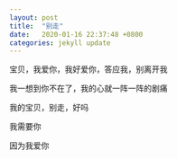 ```yaml
---
layout: post
title:  "别走"
date:   2020-01-16 22:37:48 +0800
categories: jekyll update
---
```


<p>宝贝，我爱你，我好爱你，答应我，别离开我</p>
<p>我一想到你不在了，我的心就一阵一阵的剧痛</p>
<p>我的宝贝，别走，好吗</p>
<p>我需要你</p>
<p>因为我爱你</p>